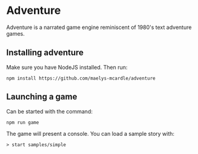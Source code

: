# Adventure

Adventure is a narrated game engine reminiscent of 1980's text adventure
games.

## Installing adventure

Make sure you have NodeJS installed. Then run:

`npm install https://github.com/maelys-mcardle/adventure`

## Launching a game

Can be started with the command:

`npm run game`

The game will present a console. You can load a sample story with:

`> start samples/simple`
